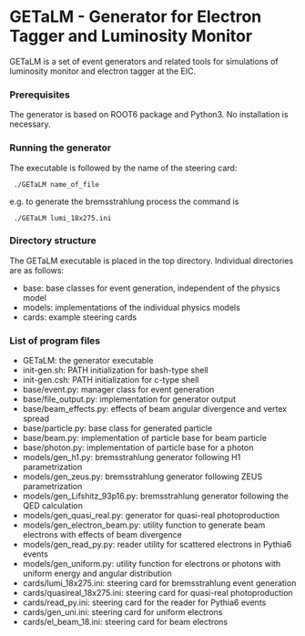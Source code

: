 # GETaLM - Generator for Electron Tagger and Luminosity Monitor

GETaLM is a set of event generators and related tools for simulations
of luminosity monitor and electron tagger at the EIC.

### Prerequisites

The generator is based on ROOT6 package and Python3. No installation is necessary.

### Running the generator

The executable is followed by the name of the steering card:

<pre><code> ./GETaLM name_of_file </pre></code>

e.g. to generate the bremsstrahlung process the command is

<pre><code> ./GETaLM lumi_18x275.ini </pre></code>

### Directory structure

The GETaLM executable is placed in the top directory. Individual directories are as follows:

- base: base classes for event generation, independent of the physics model
- models: implementations of the individual physics models
- cards: example steering cards

### List of program files

- GETaLM: the generator executable
- init-gen.sh: PATH initialization for bash-type shell
- init-gen.csh: PATH initialization for c-type shell
- base/event.py: manager class for event generation
- base/file_output.py: implementation for generator output
- base/beam_effects.py: effects of beam angular divergence and vertex spread
- base/particle.py: base class for generated particle
- base/beam.py: implementation of particle base for beam particle
- base/photon.py: implementation of particle base for a photon
- models/gen_h1.py: bremsstrahlung generator following H1 parametrization
- models/gen_zeus.py: bremsstrahlung generator following ZEUS parametrization
- models/gen_Lifshitz_93p16.py: bremsstrahlung generator following the QED calculation
- models/gen_quasi_real.py: generator for quasi-real photoproduction
- models/gen_electron_beam.py: utility function to generate beam electrons with effects of beam divergence
- models/gen_read_py.py: reader utility for scattered electrons in Pythia6 events
- models/gen_uniform.py: utility function for electrons or photons with uniform energy and angular distribution
- cards/lumi_18x275.ini: steering card for bremsstrahlung event generation
- cards/quasireal_18x275.ini: steering card for quasi-real photoproduction
- cards/read_py.ini: steering card for the reader for Pythia6 events
- cards/gen_uni.ini: steering card for uniform electrons
- cards/el_beam_18.ini: steering card for beam electrons














